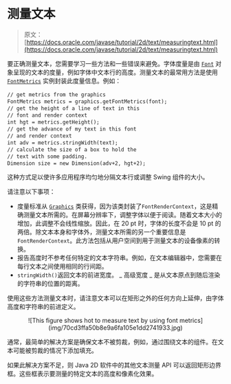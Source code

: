 # 测量文本

> 原文： [https://docs.oracle.com/javase/tutorial/2d/text/measuringtext.html](https://docs.oracle.com/javase/tutorial/2d/text/measuringtext.html)

要正确测量文本，您需要学习一些方法和一些错误来避免。字体度量是由 [`Font`](https://docs.oracle.com/javase/8/docs/api/java/awt/Font.html) 对象呈现的文本的度量，例如字体中文本行的高度。测量文本的最常用方法是使用 [`FontMetrics`](https://docs.oracle.com/javase/8/docs/api/java/awt/FontMetrics.html) 实例封装此度量信息。例如：

```
// get metrics from the graphics
FontMetrics metrics = graphics.getFontMetrics(font);
// get the height of a line of text in this
// font and render context
int hgt = metrics.getHeight();
// get the advance of my text in this font
// and render context
int adv = metrics.stringWidth(text);
// calculate the size of a box to hold the
// text with some padding.
Dimension size = new Dimension(adv+2, hgt+2);

```

这种方式足以使许多应用程序均匀地分隔文本行或调整 Swing 组件的大小。

请注意以下事项：

*   度量标准从 [`Graphics`](https://docs.oracle.com/javase/8/docs/api/java/awt/Graphics.html) 类获得，因为该类封装了`FontRenderContext`，这是精确测量文本所需的。在屏幕分辨率下，调整字体以便于阅读。随着文本大小的增加，此调整不会线性缩放。因此，在 20 pt 时，字体的长度不会是 10 pt 的两倍。除文本本身和字体外，测量文本所需的另一个重要信息是`FontRenderContext`。此方法包括从用户空间到用于测量文本的设备像素的转换。
*   报告高度时不参考任何特定的文本字符串。例如，在文本编辑器中，您需要在每行文本之间使用相同的行间距。
*   `stringWidth()`返回文本的前进宽度。 _ 高级宽度 _ 是从文本原点到随后渲染的字符串的位置的距离。

使用这些方法测量文本时，请注意文本可以在矩形之外的任何方向上延伸，由字体高度和字符串的前进定义。

<center>![This figure shows hot to measure text by using font metrics](img/70cd3ffa50b8e9a6fa105e1dd2741933.jpg)</center>

通常，最简单的解决方案是确保文本不被剪裁，例如，通过围绕文本的组件。在文本可能被剪裁的情况下添加填充。

如果此解决方案不足，则 Java 2D 软件中的其他文本测量 API 可以返回矩形边界框。这些框表示要测量的特定文本的高度和像素化效果。
